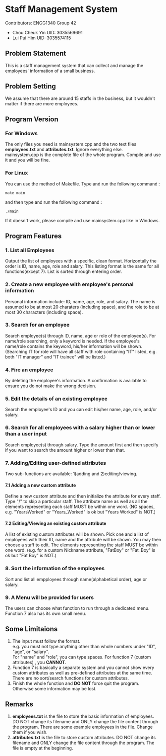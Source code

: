 # Staff Management System
Contributors:
ENGG1340 Group 42
- Chou Cheuk Yin UID: 3035569691
- Lui Pui Him UID: 3035574115
## Problem Statement
This is a staff management system that can collect and manage the employees' information of a small business.
## Problem Setting
We assume that there are around 15 staffs in the business, but it wouldn't matter if there are more employees.
## Program Version
### For Windows
The only files you need is mainsystem.cpp and the two text files **employees.txt** and **attributes.txt**. Ignore everything else.<br />
mainsystem.cpp is the complete file of the whole program. Compile and use it and you will be fine.
### For Linux
You can use the method of Makefile.
Type and run the following command : 
```
make main
```
and then type and run the following command :
```
./main
```
If it doesn't work, please compile and use mainsystem.cpp like in Windows.
## Program Features
### 1. List all Employees
Output the list of employees with a specific, clean format. Horizontally the order is ID, name, age, role and salary.
This listing format is the same for all functions(except 7).
List is sorted through entering order.
### 2. Create a new employee with employee's personal information
Personal information include: ID, name, age, role, and salary. 
The name is assumed to be at most 20 charaters (including space), and the role to be at most 30 characters (including space).
### 3. Search for an employee
Search employee(s) through ID, name, age or role of the employee(s). 
For name/role searching, only a keyword is needed. If the employee's name/role contains the keyword, his/her information will be shown. (Searching IT for role will have all staff with role containing "IT" listed, e.g. both "IT manager" and "IT trainee" will be listed.)
### 4. Fire an employee
By deleting the employee's information. A confirmation is available to ensure you do not make the wrong decision.
### 5. Edit the details of an existing employee
Search the employee's ID and you can edit his/her name, age, role, and/or salary.
### 6. Search for all employees with a salary higher than or lower than a user input
Search employee(s) through salary. 
Type the amount first and then specify if you want to search the amount higher or lower than that. 
### 7. Adding/Editing user-defined attributes
Two sub-functions are available: 1)adding and 2)editing/viewing.
#### 7.1 Adding a new custom attribute
Define a new custom attribute and then initialize the attribute for every staff. Type "/" to skip a particular staff.
The attribute name as well as all the elements representing each staff MUST be within one word.
(NO spaces, e.g. "YearsWorked" or "Years_Worked" is ok but "Years Worked" is NOT.)
#### 7.2 Editing/Viewing an existing custom attribute
A list of existing custom attributes will be shown. Pick one and a list of employees with their ID, name and the attribute will be shown.
You may then choose a staff to edit. The elements representing the staff MUST be within one word.
(e.g. for a custom Nickname attribute, "FatBoy" or "Fat_Boy" is ok but "Fat Boy" is NOT.)
### 8. Sort the information of the employees
Sort and list all empployees through name(alphabetical order), age or salary.
### 9. A Menu will be provided for users
The users can choose what function to run through a dedicated menu. Function 7 also has its own small menu.
## Some Limitaions
1. The input must follow the format.<br /> e.g. you must not type anything other than whole numbers under "ID", "age", or "salary".<br />For "name" and "role", you can type spaces. For function 7 (custom attributes) , you **CANNOT**.
2. Function 7 is basically a separate system and you cannot show every custom attributes as well as pre-defined attributes at the same time. There are no sort/search functions for custom attributes.
3. Finish the whole function and **DO NOT** force quit the program. Otherwise some information may be lost.
## Remarks
1. **employees.txt** is the file to store the basic information of employees. DO NOT change its filename and ONLY change the file content through the program. There are some example employees in the file. Change them if you wish.
2. **attributes.txt** is the file to store custom attributes. DO NOT change its filename and ONLY change the file content through the program. The file is empty at the beginning.
